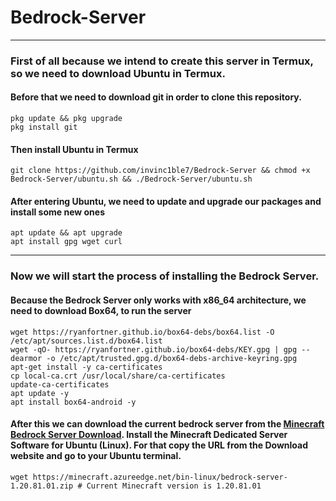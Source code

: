# Bedrock-Server
***
### First of all because we intend to create this server in Termux, so we need to download Ubuntu in Termux.

#### Before that we need to download git in order to clone this repository.
```shell
pkg update && pkg upgrade
pkg install git
```
#### Then install Ubuntu in Termux
```shell
git clone https://github.com/invinc1ble7/Bedrock-Server && chmod +x Bedrock-Server/ubuntu.sh && ./Bedrock-Server/ubuntu.sh
```
#### After entering Ubuntu, we need to update and upgrade our packages and install some new ones
```shell
apt update && apt upgrade
apt install gpg wget curl
```
***
### Now we will start the process of installing the Bedrock Server.

#### Because the Bedrock Server only works with x86_64 architecture, we need to download Box64, to run the server
```shell
wget https://ryanfortner.github.io/box64-debs/box64.list -O /etc/apt/sources.list.d/box64.list
wget -qO- https://ryanfortner.github.io/box64-debs/KEY.gpg | gpg --dearmor -o /etc/apt/trusted.gpg.d/box64-debs-archive-keyring.gpg
apt-get install -y ca-certificates
cp local-ca.crt /usr/local/share/ca-certificates
update-ca-certificates
apt update -y
apt install box64-android -y
```

#### After this we can download the current bedrock server from the [Minecraft Bedrock Server Download](https://www.minecraft.net/en-us/download/server/bedrock). Install the Minecraft Dedicated Server Software for Ubuntu (Linux). For that copy the URL from the Download website and go to your Ubuntu terminal.
```
wget https://minecraft.azureedge.net/bin-linux/bedrock-server-1.20.81.01.zip # Current Minecraft version is 1.20.81.01
```

